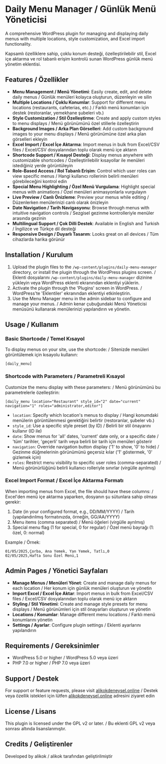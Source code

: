 # Daily Menu Manager / Günlük Menü Yöneticisi

A comprehensive WordPress plugin for managing and displaying daily menus with multiple locations, style customization, and Excel import functionality.

Kapsamlı özelliklere sahip, çoklu konum desteği, özelleştirilebilir stil, Excel içe aktarma ve rol tabanlı erişim kontrolü sunan WordPress günlük menü yönetim eklentisi.

## Features / Özellikler

- **Menu Management / Menü Yönetimi**: Easily create, edit, and delete daily menus / Günlük menüleri kolayca oluşturun, düzenleyin ve silin
- **Multiple Locations / Çoklu Konumlar**: Support for different menu locations (restaurants, cafeterias, etc.) / Farklı menü konumları için destek (restoranlar, yemekhane şubeleri vb.)
- **Style Customization / Stil Özelleştirme**: Create and apply custom styles to menu displays / Menü görünümünü özel stillerle özelleştirin
- **Background Images / Arka Plan Görselleri**: Add custom background images to your menu displays / Menü görünümüne özel arka plan görselleri ekleyin
- **Excel Import / Excel İçe Aktarma**: Import menus in bulk from Excel/CSV files / Excel/CSV dosyalarından toplu olarak menü içe aktarın
- **Shortcode Support / Kısayol Desteği**: Display menus anywhere with customizable shortcodes / Özelleştirilebilir kısayollar ile menüleri istediğiniz yerde görüntüleyin
- **Role-Based Access / Rol Tabanlı Erişim**: Control which user roles can view specific menus / Hangi kullanıcı rollerinin belirli menüleri görebileceğini kontrol edin
- **Special Menu Highlighting / Özel Menü Vurgulama**: Highlight special menus with animations / Özel menüleri animasyonlarla vurgulayın
- **Live Preview / Canlı Önizleme**: Preview your menus while editing / Düzenlerken menülerinizi canlı olarak önizleyin
- **Date Navigation / Tarih Navigasyonu**: Browse through menus with intuitive navigation controls / Sezgisel gezinme kontrolleriyle menüler arasında gezinin
- **Multilingual Support / Çok Dilli Destek**: Available in English and Turkish / İngilizce ve Türkçe dil desteği
- **Responsive Design / Duyarlı Tasarım**: Looks great on all devices / Tüm cihazlarda harika görünür

## Installation / Kurulum

1. Upload the plugin files to the `/wp-content/plugins/daily-menu-manager` directory, or install the plugin through the WordPress plugins screen. / Eklenti dosyalarını `/wp-content/plugins/daily-menu-manager` dizinine yükleyin veya WordPress eklenti ekranından eklentiyi yüklerin.
2. Activate the plugin through the 'Plugins' screen in WordPress. / WordPress'te 'Eklentiler' ekranından eklentiyi etkinleştirin.
3. Use the Menu Manager menu in the admin sidebar to configure and manage your menus. / Admin kenar çubuğundaki Menü Yöneticisi menüsünü kullanarak menülerinizi yapılandırın ve yönetin.

## Usage / Kullanım

### Basic Shortcode / Temel Kısayol

To display menus on your site, use the shortcode: / Sitenizde menüleri görüntülemek için kısayolu kullanın:

```
[daily_menu]
```

### Shortcode with Parameters / Parametreli Kısayol

Customize the menu display with these parameters: / Menü görünümünü bu parametrelerle özelleştirin:

```
[daily_menu location="Restaurant" style_id="2" date="current" navigation="1" roles="administrator,editor"]
```

- `location`: Specify which location's menus to display / Hangi konumdaki menülerin görüntülenmesi gerektiğini belirtir (restoranlar, şubeler vb.)
- `style_id`: Use a specific style preset (by ID) / Belirli bir stil önayarını kullanır (ID ile)
- `date`: Show menus for 'all' dates, 'current' date only, or a specific date / 'tüm' tarihler, 'geçerli' tarih veya belirli bir tarih için menüleri gösterir
- `navigation`: Override navigation button display ('1' to show, '0' to hide) / Gezinme düğmelerinin görünümünü geçersiz kılar ('1' göstermek, '0' gizlemek için)
- `roles`: Restrict menu visibility to specific user roles (comma-separated) / Menü görünürlüğünü belirli kullanıcı rolleriyle sınırlar (virgülle ayrılmış)

### Excel Import Format / Excel İçe Aktarma Formatı

When importing menus from Excel, the file should have these columns: / Excel'den menü içe aktarma yaparken, dosyanın şu sütunlara sahip olması gerekir:

1. Date (in your configured format, e.g., DD/MM/YYYY) / Tarih (yapılandırılmış formatınızda, örneğin, GG/AA/YYYY)
2. Menu items (comma separated) / Menü öğeleri (virgülle ayrılmış)
3. Special menu flag (1 for special, 0 for regular) / Özel menü bayrağı (1: özel, 0: normal)

Example / Örnek:
```
01/05/2025,Çorba, Ana Yemek, Yan Yemek, Tatlı,0
02/05/2025,Hafta Sonu Özel Menü,1
```

## Admin Pages / Yönetici Sayfaları

- **Manage Menus / Menüleri Yönet**: Create and manage daily menus for each location / Her konum için günlük menüleri oluşturun ve yönetin
- **Import Excel / Excel İçe Aktar**: Import menus in bulk from Excel/CSV files / Excel/CSV dosyalarından toplu olarak menü içe aktarın
- **Styling / Stil Yönetimi**: Create and manage style presets for menu displays / Menü görünümleri için stil önayarları oluşturun ve yönetin
- **Locations / Konumlar**: Manage different menu locations / Farklı menü konumlarını yönetin
- **Settings / Ayarlar**: Configure plugin settings / Eklenti ayarlarını yapılandırın

## Requirements / Gereksinimler

- WordPress 5.0 or higher / WordPress 5.0 veya üzeri
- PHP 7.0 or higher / PHP 7.0 veya üzeri

## Support / Destek

For support or feature requests, please visit [alikokdeneysel.online](https://alikokdeneysel.online) / Destek veya özellik istekleri için lütfen [alikokdeneysel.online](https://alikokdeneysel.online) adresini ziyaret edin

## License / Lisans

This plugin is licensed under the GPL v2 or later. / Bu eklenti GPL v2 veya sonrası altında lisanslanmıştır.

## Credits / Geliştirenler

Developed by alikok / alikok tarafından geliştirilmiştir
